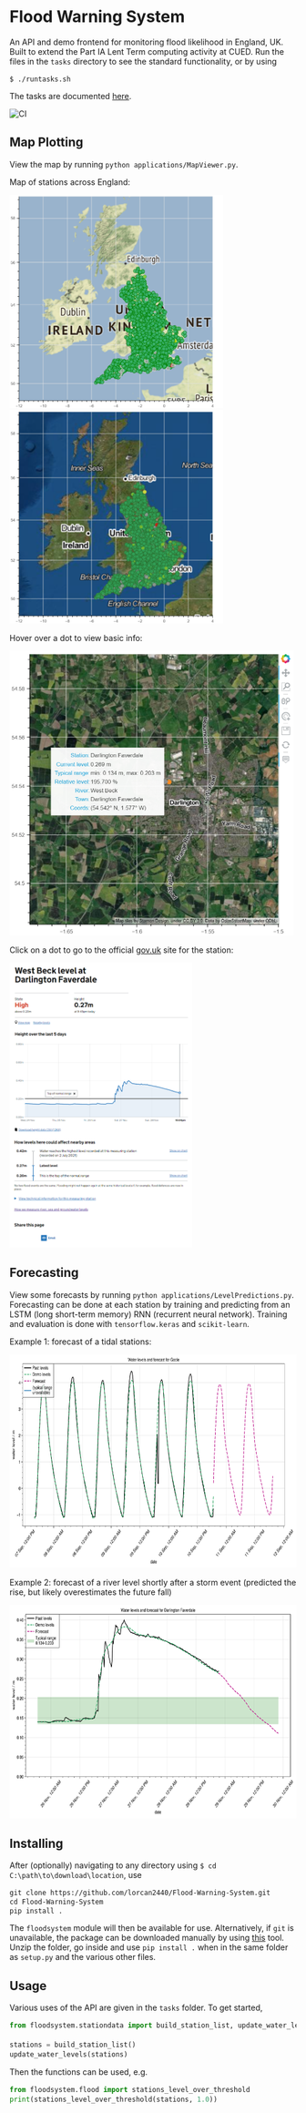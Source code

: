 # Flood Warning System

An API and demo frontend for monitoring flood likelihood in England, UK. Built to extend the Part IA Lent Term computing activity at CUED. Run the files in the `tasks` directory to see the standard functionality,
or by using

```shell
$ ./runtasks.sh
```

The tasks are documented [here](https://cued-partia-flood-warning.readthedocs.io/).

![CI](https://github.com/lorcan2440/Flood-Warning-System/actions/workflows/main.yml/badge.svg)

## Map Plotting

View the map by running `python applications/MapViewer.py`.

Map of stations across England:

<img src="media/map_uk_stations.png" height="375" alt="map1"><img src="media/satellite_uk_stations.png" height="375" alt="map2">

Hover over a dot to view basic info:

<img src="media/satellite_hover.png" height="500" alt="hover">

Click on a dot to go to the official [gov.uk](https://check-for-flooding.service.gov.uk/) site for the station:

<img src="media/station_gov_page.png" height="500" alt="gov.uk site">

## Forecasting

View some forecasts by running `python applications/LevelPredictions.py`. Forecasting can be done at each station by training and predicting from an LSTM (long short-term memory) RNN (recurrent neural network). Training and evaluation is done with `tensorflow.keras` and `scikit-learn`.

Example 1: forecast of a tidal stations:

<img src="media/tidal_forecast.png" height="375" alt="forecast">

Example 2: forecast of a river level shortly after a storm event (predicted the rise, but likely overestimates the future fall)

<img src="media/river_forecast.png" height="375" alt="forecast">

## Installing

After (optionally) navigating to any directory using `$ cd C:\path\to\download\location`, use

```
git clone https://github.com/lorcan2440/Flood-Warning-System.git
cd Flood-Warning-System
pip install .
```

The `floodsystem` module will then be available for use. Alternatively, if `git` is unavailable, the package can be downloaded manually by using [this](https://download-directory.github.io/) tool. Unzip the folder, go inside and use `pip install .` when in the same folder as `setup.py` and the various other files.

## Usage

Various uses of the API are given in the `tasks` folder. To get started,

```python
from floodsystem.stationdata import build_station_list, update_water_levels

stations = build_station_list()
update_water_levels(stations)
```

Then the functions can be used, e.g.

```python
from floodsystem.flood import stations_level_over_threshold
print(stations_level_over_threshold(stations, 1.0))
```
